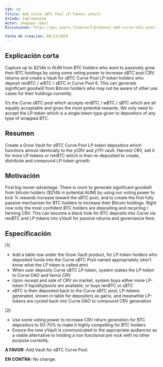 ```yaml
---
YIP: 39
Título: Add Curve sBTC Pool LP-Tokens yVault
Estado: Implemented
Autor: uhmpeps (@az)
Discusiones: https://gov.yearn.finance/t/proposal-add-curve-sbtc-pool-lp-tokens-yvault/3251

Fecha de creación: 08/23/2020
---
```


<!--You can leave these HTML comments in your merged SIP and delete the visible duplicate text guides, they will not appear and may be helpful to refer to if you edit it again. This is the suggested template for new SIPs. Note that an SIP number will be assigned by an editor. When opening a pull request to submit your SIP, please use an abbreviated title in the filename, `sip-draft_title_abbrev.md`. The title should be 44 characters or less.-->

## Explicación corta
<!--"If you can't explain it simply, you don't understand it well enough." Simply describe the outcome the proposed changes intends to achieve. This should be non-technical and accessible to a casual community member.-->
Capture up to $214b in AUM from BTC holders who want to passively grow their BTC holdings by using some voting power to increase sBTC pool CRV returns and create a Vault for sBTC Curve Pool LP-token holders who deposit renBTC / wBTC / sBTC in Curve Pool 6. This can generate significant goodwill from Bitcoin holders who may not be aware of other use cases for their holdings currently.

It’s the Curve sBTC pool which accepts renBTC / wBTC / sBTC which are all equally acceptable and gives the most potential rewards.
We only need to accept the LP-token which is a single token type given to depositors of any type of wrapped BTC.

## Resumen
<!--A short (~200 word) description of the proposed change, the abstract should clearly describe the proposed change. This is what *will* be done if the SIP is implemented, not *why* it should be done or *how* it will be done. If the SIP proposes deploying a new contract, write, "we propose to deploy a new contract that will do x".-->
Create a Grow Vault for sBTC Curve Pool LP-token depositors which functions almost identically to the yCRV and yYFI vault. Harvest CRV, sell it for more LP-tokens or renBTC which is then re-deposited to create, distribute and compound LP-token growth.

## Motivación
<!--This is the problem statement. This is the *why* of the SIP. It should clearly explain *why* the current state of the protocol is inadequate.  It is critical that you explain *why* the change is needed, if the SIP proposes changing how something is calculated, you must address *why* the current calculation is innaccurate or wrong. This is not the place to describe how the SIP will address the issue!-->
First big mover advantage. There is room to generate significant goodwill from bitcoin holders ($214b in potential AUM) by using our voting power to kick % rewards increase toward the sBTC pool, and to create the first fully passive mechanism for BTC holders to increase their Bitcoin holdings. Right now only the most confident BTC holders are depositing and recycling / farming CRV. This can become a black hole for BTC deposits into Curve via renBTC and LP tokens into yVault for passive returns and governance fees.

## Especificación
<!--The specification should describe the syntax and semantics of any new feature, there are five sections
1. Overview
2. Rationale
3. Technical Specification
4. Test Cases
5. Configurable Values
-->

[1]

* Add a table row under the Grow Vault product, for LP-token holders who deposited funds into the Curve sBTC Pool named appropriately (don’t know what the LP token is called atm)
* When user deposits Curve sBTC LP-token, system stakes the LP-token to Curve DAO and farms CRV
* Upon receipt and sale of CRV on market, system buys either more LP-token if liquidity/pools are available, or buys renBTC or sBTC
* xBTC is then deposited back to the Curve sBTC pool, LP-tokens generated, shown in table for depositors as gains, and meanwhile LP-tokens are cycled back into Curve DAO to compound CRV generation

[2]

* Use some voting power to increase CRV return generation for BTC depositors to 50-70% to make it highly compelling for BTC holders
* Ensure the new yVault is communicated to the appropriate audiences as a viable alternative to holding a non functional pet rock with no other purpose currently.

**A FAVOR:** Add Vault for sBTC Curve Pool.

**EN CONTRA:** No change.
